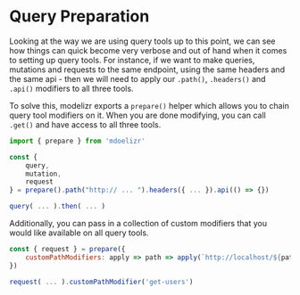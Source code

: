 # Query Preparation

Looking at the way we are using query tools up to this point, we can see how things can quick become very verbose and out of hand when it comes to setting up query tools.
For instance, if we want to make queries, mutations and requests to the same endpoint, using the same headers and the same api - then we will need to apply our
`.path()`, `.headers()` and `.api()` modifiers to all three tools.

To solve this, modelizr exports a `prepare()` helper which allows you to chain query tool modifiers on it. When you are done modifying, you can call `.get()` and have access to
all three tools.

```javascript
import { prepare } from 'mdoelizr'

const {
    query,
    mutation,
    request
} = prepare().path("http:// ... ").headers({ ... }).api(() => {})

query( ... ).then( ... )
```

Additionally, you can pass in a collection of custom modifiers that you would like available on all query tools.

```javascript
const { request } = prepare({
    customPathModifiers: apply => path => apply(`http://localhost/${path}`)
})

request( ... ).customPathModifier('get-users')
```
